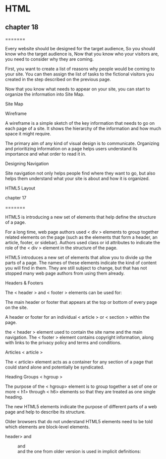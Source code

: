 # HTML

## chapter 18

=======

Every website should be designed for the target audience, So you should know who the target audience is, Now that you know who your visitors are, you need to consider why they are coming.

First, you want to create a list of reasons why people would be coming to your site. You can then assign the list of tasks to the fictional visitors you created in the step described on the previous page.

Now that you know what needs to appear on your site, you can start to organize the information into Site Map.

Site Map

 

Wireframe

A wireframe is a simple sketch of the key information that needs to go on each page of a site. It shows the hierarchy of the information and how much space it might require.

 

The primary aim of any kind of visual design is to communicate. Organizing and prioritizing information on a page helps users understand its importance and what order to read it in.

Designing Navigation

Site navigation not only helps people find where they want to go, but also helps them understand what your site is about and how it is organized.

HTML5 Layout

chapter 17

=======

HTML5 is introducing a new set of elements that help define the structure of a page.

For a long time, web page authors used < div > elements to group together related elements on the page (such as the elements that form a header, an article, footer, or sidebar). Authors used class or id attributes to indicate the role of the < div > element in the structure of the page.

HTML5 introduces a new set of elements that allow you to divide up the parts of a page. The names of these elements indicate the kind of content you will find in them. They are still subject to change, but that has not stopped many web page authors from using them already.

Headers & Footers

The < header > and < footer > elements can be used for:

The main header or footer that appears at the top or bottom of every page on the site.

A header or footer for an individual < article > or < section > within the page.

the < header > element used to contain the site name and the main navigation. The < footer > element contains copyright information, along with links to the privacy policy and terms and conditions.

Articles < article >

The < article> element acts as a container for any section of a page that could stand alone and potentially be syndicated.

Heading Groups < hgroup >

The purpose of the < hgroup> element is to group together a set of one or more < h1> through < h6> elements so that they are treated as one single heading.

The new HTML5 elements indicate the purpose of different parts of a web page and help to describe its structure.

Older browsers that do not understand HTML5 elements need to be told which elements are block-level elements.

header> and 
  <footer>
  <nav>
  <article>
  <aside>
  <section>
  <hgroup>
  <figure> and
  <figcaption>
and the one from older version is used in implicit definitions:

  <div>
 